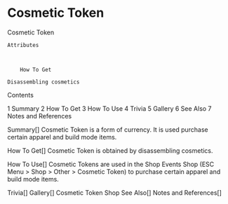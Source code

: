 # Cosmetic Token

Cosmetic Token


	
		
		
	
	


	Attributes


	
		How To Get
	
	Disassembling cosmetics







Contents

1 Summary
2 How To Get
3 How To Use
4 Trivia
5 Gallery
6 See Also
7 Notes and References



Summary[]
Cosmetic Token is a form of currency. It is used purchase certain apparel and build mode items.

How To Get[]
Cosmetic Token is obtained by disassembling cosmetics.

How To Use[]
Cosmetic Tokens are used in the Shop Events Shop (ESC Menu &gt; Shop &gt; Other &gt; Cosmetic Token) to purchase certain apparel and build mode items.

Trivia[]
Gallery[]
Cosmetic Token Shop
See Also[]
Notes and References[]
